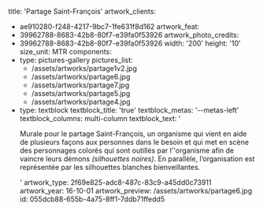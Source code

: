 title: 'Partage Saint-François'
artwork_clients:
  - ae910280-f248-4217-9bc7-1fe631f8d162
artwork_feat:
  - 39962788-8683-42b8-80f7-e39fa0f53926
artwork_photo_credits:
  - 39962788-8683-42b8-80f7-e39fa0f53926
width: '200'
height: '10'
size_unit: MTR
components:
  -
    type: pictures-gallery
    pictures_list:
      - /assets/artworks/partage1v2.jpg
      - /assets/artworks/partage6.jpg
      - /assets/artworks/partage7.jpg
      - /assets/artworks/partage5.jpg
      - /assets/artworks/partage4.jpg
  -
    type: textblock
    textblock_title: 'true'
    textblock_metas: '--metas-left'
    textblock_columns: multi-column
    textblock_text: '<p>Murale pour le partage Saint-François, un organisme qui vient en aide de plusieurs façons aux personnes dans le besoin et qui met en scène des personnages colorés qui sont outillés par l''organisme afin de vaincre leurs démons <em>(</em><em>silhouettes noires)</em>. En parallèle, l’organisation est représentée par les silhouettes blanches bienveillantes.</p>'
artwork_type: 2f69e825-adc8-487c-83c9-a45dd0c73911
artwork_year: 16-10-01
artwork_preview: /assets/artworks/partage6.jpg
id: 055dcb88-655b-4a75-8ff1-7ddb71ffedd5
